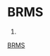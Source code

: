 BRMS
====

1.
[BRMS](http://brms-krio.rhcloud.com/business-central/org.kie.workbench.drools.KIEDroolsWebapp/KIEDroolsWebapp.html? "BRMS")

